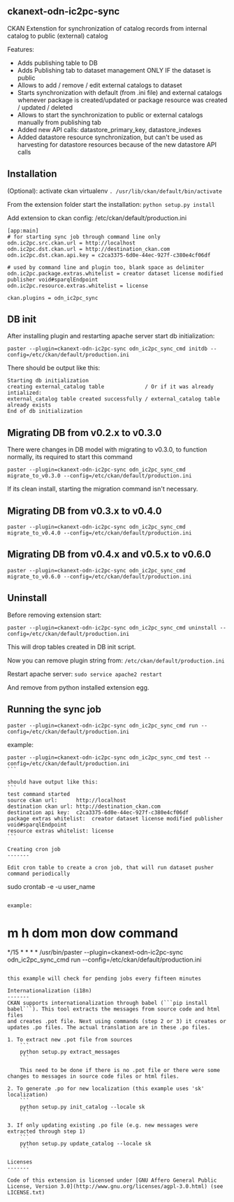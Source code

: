 ckanext-odn-ic2pc-sync
-------

CKAN Extenstion for synchronization of catalog records from internal catalog to public (external) catalog

Features:
* Adds publishing table to DB
* Adds Publishing tab to dataset management ONLY IF the dataset is public
* Allows to add / remove / edit external catalogs to dataset
* Starts synchronization with default (from .ini file) and external catalogs whenever package is created/updated or package resource was created / updated / deleted
* Allows to start the synchronization to public or external catalogs manually from publishing tab
* Added new API calls: datastore_primary_key, datastore_indexes
* Added datastore resource synchronization, but can't be used as harvesting for datastore resources because of the new datastore API calls 

Installation
-------


(Optional): activate ckan virtualenv ``` . /usr/lib/ckan/default/bin/activate ```

From the extension folder start the installation: ``` python setup.py install ```

Add extension to ckan config: /etc/ckan/default/production.ini

```ApacheConf
[app:main]
# for starting sync job through command line only
odn.ic2pc.src.ckan.url = http://localhost
odn.ic2pc.dst.ckan.url = http://destination_ckan.com
odn.ic2pc.dst.ckan.api.key = c2ca3375-6d0e-44ec-927f-c380e4cf06df

# used by command line and plugin too, blank space as delimiter
odn.ic2pc.package.extras.whitelist = creator dataset license modified publisher void#sparqlEndpoint
odn.ic2pc.resource.extras.whitelist = license

ckan.plugins = odn_ic2pc_sync
```

DB init
-------

After installing plugin and restarting apache server start db initialization:

```
paster --plugin=ckanext-odn-ic2pc-sync odn_ic2pc_sync_cmd initdb --config=/etc/ckan/default/production.ini
```

There should be output like this:
```
Starting db initialization
creating external_catalog table				/ Or if it was already intialized:
external_catalog table created successfully	/ external_catalog table already exists
End of db initialization
```

Migrating DB from v0.2.x to v0.3.0
-------
There were changes in DB model with migrating to v0.3.0, to function normally, its required to start this command

```
paster --plugin=ckanext-odn-ic2pc-sync odn_ic2pc_sync_cmd migrate_to_v0.3.0 --config=/etc/ckan/default/production.ini
```

If its clean install, starting the migration command isn't necessary.

Migrating DB from v0.3.x to v0.4.0
-------

```
paster --plugin=ckanext-odn-ic2pc-sync odn_ic2pc_sync_cmd migrate_to_v0.4.0 --config=/etc/ckan/default/production.ini
```

Migrating DB from v0.4.x and v0.5.x to v0.6.0
-------

```
paster --plugin=ckanext-odn-ic2pc-sync odn_ic2pc_sync_cmd migrate_to_v0.6.0 --config=/etc/ckan/default/production.ini
```

Uninstall
-------

Before removing extension start:

```
paster --plugin=ckanext-odn-ic2pc-sync odn_ic2pc_sync_cmd uninstall --config=/etc/ckan/default/production.ini
```

This will drop tables created in DB init script.

Now you can remove plugin string from: ``` /etc/ckan/default/production.ini ```

Restart apache server: ``` sudo service apache2 restart ```

And remove from python installed extension egg.

Running the sync job
-------
```
paster --plugin=ckanext-odn-ic2pc-sync odn_ic2pc_sync_cmd run --config=/etc/ckan/default/production.ini
```

example:
````
paster --plugin=ckanext-odn-ic2pc-sync odn_ic2pc_sync_cmd test --config=/etc/ckan/default/production.ini
```

should have output like this:
```
test command started
source ckan url:      http://localhost
destination ckan url: http://destination_ckan.com
destination api key:  c2ca3375-6d0e-44ec-927f-c380e4cf06df
package extras whitelist:  creator dataset license modified publisher void#sparqlEndpoint
resource extras whitelist: license
```

Creating cron job
-------

Edit cron table to create a cron job, that will run dataset pusher command periodically
````
sudo crontab -e -u user_name
```

example:
```
# m  h  dom mon dow   command
*/15 *  *   *   *     /usr/bin/paster --plugin=ckanext-odn-ic2pc-sync odn_ic2pc_sync_cmd run --config=/etc/ckan/default/production.ini
```

this example will check for pending jobs every fifteen minutes

Internationalization (i18n)
-------
CKAN supports internationalization through babel (```pip install babel```). This tool extracts the messages from source code and html files
and creates .pot file. Next using commands (step 2 or 3) it creates or updates .po files. The actual translation are in these .po files.

1. To extract new .pot file from sources
	```
	python setup.py extract_messages
	```
	
	This need to be done if there is no .pot file or there were some changes to messages in source code files or html files.

2. To generate .po for new localization (this example uses 'sk' localization)
	```
	python setup.py init_catalog --locale sk
	```

3. If only updating existing .po file (e.g. new messages were extracted through step 1)
	```
	python setup.py update_catalog --locale sk
	```

Licenses
-------

Code of this extension is licensed under [GNU Affero General Public License, Version 3.0](http://www.gnu.org/licenses/agpl-3.0.html) (see LICENSE.txt)
